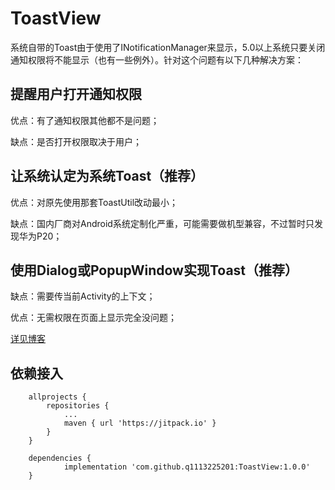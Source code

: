 # ToastView
系统自带的Toast由于使用了INotificationManager来显示，5.0以上系统只要关闭通知权限将不能显示（也有一些例外）。针对这个问题有以下几种解决方案：

## 提醒用户打开通知权限
优点：有了通知权限其他都不是问题；

缺点：是否打开权限取决于用户；

## 让系统认定为系统Toast（推荐）
优点：对原先使用那套ToastUtil改动最小；

缺点：国内厂商对Android系统定制化严重，可能需要做机型兼容，不过暂时只发现华为P20；

## 使用Dialog或PopupWindow实现Toast（推荐）
缺点：需要传当前Activity的上下文；

优点：无需权限在页面上显示完全没问题；

[详见博客](https://blog.csdn.net/q1113225201/article/details/86484463)

## 依赖接入

```
	allprojects {
		repositories {
			...
			maven { url 'https://jitpack.io' }
		}
	}
```
```
	dependencies {
	        implementation 'com.github.q1113225201:ToastView:1.0.0'
	}
```
